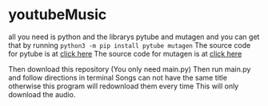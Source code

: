 # youtubeMusic
all you need is python and the librarys pytube and mutagen and you can get that by running
`python3 -m pip install pytube mutagen`
The source code for pytube is at [click here](https://github.com/pytube/pytube)
The source code for mutagen is at [click here](https://github.com/quodlibet/mutagen)

Then download this repository (You only need main.py) Then run main.py and follow directions in terminal
Songs can not have the same title otherwise this program will redownload them every time
This will only download the audio.
